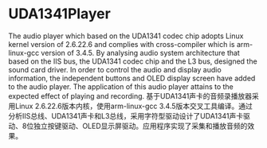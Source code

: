 # UDA1341Player
The audio player which based on the UDA1341 codec chip adopts Linux kernel version of 2.6.22.6 and complies with cross-compiler which is arm-linux-gcc version of 3.4.5. By analysing audio system architecture that based on the IIS bus, the UDA1341 codec chip and the L3 bus, designed the sound card driver. In order to control the audio and display audio information, the independent buttons and OLED display screen have added to the audio player. The application of this audio player attains to the expected effect of playing and recording.
基于UDA1341声卡的音频录播放器采用Linux 2.6.22.6版本内核，使用arm-linux-gcc 3.4.5版本交叉工具编译。通过分析IIS总线、UDA1341声卡和L3总线，采用字符型驱动设计了UDA1341声卡驱动、8位独立按键驱动、OLED显示屏驱动。应用程序实现了采集和播放音频的效果。

